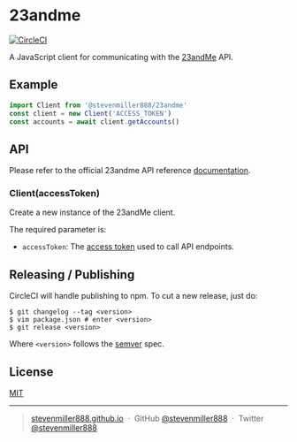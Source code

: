 # 23andme

[![CircleCI](https://circleci.com/gh/stevenmiller888/23andme.svg?style=svg)](https://circleci.com/gh/stevenmiller888/23andme)

A JavaScript client for communicating with the [23andMe](https://api.23andme.com) API.

## Example

```js
import Client from '@stevenmiller888/23andme'
const client = new Client('ACCESS_TOKEN')
const accounts = await client.getAccounts()
```

## API

Please refer to the official 23andme API reference [documentation](https://api.23andme.com/docs/reference).

### Client(accessToken)

Create a new instance of the 23andMe client.

The required parameter is:

- `accessToken`: The [access token](https://api.23andme.com/docs/authentication) used to call API endpoints.

## Releasing / Publishing

CircleCI will handle publishing to npm. To cut a new release, just do:

```
$ git changelog --tag <version>
$ vim package.json # enter <version>
$ git release <version>
```

Where `<version>` follows the [semver](http://semver.org/) spec.

## License

[MIT](https://tldrlegal.com/license/mit-license)

---

> [stevenmiller888.github.io](https://stevenmiller888.github.io) &nbsp;&middot;&nbsp;
> GitHub [@stevenmiller888](https://github.com/stevenmiller888) &nbsp;&middot;&nbsp;
> Twitter [@stevenmiller888](https://twitter.com/stevenmiller888)
